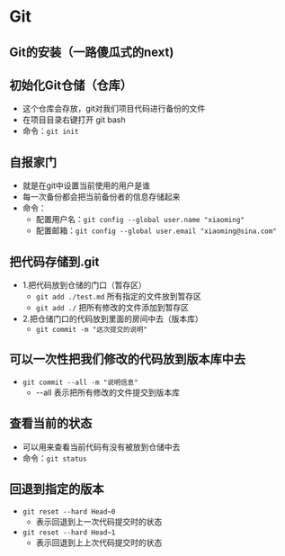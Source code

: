 # Git

## Git的安装（一路傻瓜式的next)

## 初始化Git仓储（仓库）
- 这个仓库会存放，git对我们项目代码进行备份的文件
- 在项目目录右键打开 git bash
- 命令：`git init`

## 自报家门
- 就是在git中设置当前使用的用户是谁
- 每一次备份都会把当前备份者的信息存储起来
- 命令：
    + 配置用户名：`git config --global user.name "xiaoming"`
    + 配置邮箱：`git config --global user.email "xiaoming@sina.com"`

## 把代码存储到.git
- 1.把代码放到仓储的门口（暂存区）
    + `git add ./test.md`   所有指定的文件放到暂存区
    + `git add ./`          把所有修改的文件添加到暂存区
- 2.把仓储门口的代码放到里面的房间中去（版本库）
    + `git commit -m "这次提交的说明"`

## 可以一次性把我们修改的代码放到版本库中去
- `git commit --all -m "说明信息"`
    + --all 表示把所有修改的文件提交到版本库

## 查看当前的状态
- 可以用来查看当前代码有没有被放到仓储中去
- 命令：`git status`

## 回退到指定的版本
- `git reset --hard Head~0`
    + 表示回退到上一次代码提交时的状态
- `git reset --hard Head~1`
    + 表示回退到上上次代码提交时的状态